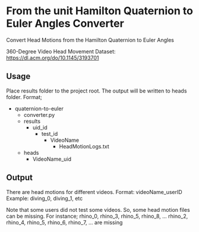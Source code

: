 # From the unit Hamilton Quaternion to Euler Angles Converter
Convert Head Motions from the Hamilton Quaternion to Euler Angles

360-Degree Video Head Movement Dataset: https://dl.acm.org/do/10.1145/3193701

## Usage
Place results folder to the project root. The output will be written to heads folder.
Format;
- quaternion-to-euler
  - converter.py
  - results
    - uid_id
      - test_id
        - VideoName
          - HeadMotionLogs.txt
  - heads
    - VideoName_uid

## Output
There are head motions for different videos. 
Format: videoName_userID 
Example: diving_0, diving_1, etc

Note that some users did not test some videos.
So, some head motion files can be missing.
For instance;
rhino_0, rhino_3, rhino_5, rhino_8, ...
rhino_2, rhino_4, rhino_5, rhino_6, rhino_7, ... are missing
